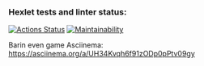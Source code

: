### Hexlet tests and linter status:

[![Actions Status](https://github.com/yeldarx/fullstack-javascript-project-44/workflows/hexlet-check/badge.svg)](https://github.com/yeldarx/fullstack-javascript-project-44/actions) [![Maintainability](https://api.codeclimate.com/v1/badges/50f41c010d074d69257d/maintainability)](https://codeclimate.com/github/yeldarx/fullstack-javascript-project-44/maintainability)

Barin even game Asciinema: https://asciinema.org/a/UH34Kvqh6f91zODp0pPtv09gy

